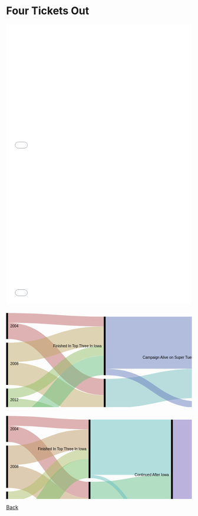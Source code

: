 # Four Tickets Out

<iframe title="Iowa: &quot;Too White, Too Old, Too Rural&quot;?" aria-label="Dot Plot" id="datawrapper-chart-GLH9i" src="//datawrapper.dwcdn.net/GLH9i/2/" scrolling="no" frameborder="0" style="width: 0; min-width: 100% !important; border: none;" height="359"></iframe><script type="text/javascript">!function(){"use strict";window.addEventListener("message",function(a){if(void 0!==a.data["datawrapper-height"])for(var e in a.data["datawrapper-height"]){var t=document.getElementById("datawrapper-chart-"+e)||document.querySelector("iframe[src*='"+e+"']");t&&(t.style.height=a.data["datawrapper-height"][e]+"px")}})}();</script>

<iframe title="Obama's Steady Ascent" aria-label="Interactive line chart" id="datawrapper-chart-vhmvr" src="//datawrapper.dwcdn.net/vhmvr/1/" scrolling="no" frameborder="0" style="width: 0; min-width: 100% !important; border: none;" height="400"></iframe><script type="text/javascript">!function(){"use strict";window.addEventListener("message",function(a){if(void 0!==a.data["datawrapper-height"])for(var e in a.data["datawrapper-height"]){var t=document.getElementById("datawrapper-chart-"+e)||document.querySelector("iframe[src*='"+e+"']");t&&(t.style.height=a.data["datawrapper-height"][e]+"px")}})}();</script>

<svg width="800" height="420" xmlns="http://www.w3.org/2000/svg"><g transform="translate(0, 10)"><g class="links" fill="none" stroke-opacity="0.5"><path d="M5,48.4523809523809C135,48.4523809523809,135,200.59523809523813,265,200.59523809523813" stroke-width="44.04761904761905" style="stroke: rgb(191, 105, 105);"></path><path d="M5,13.214285714285658C135,13.214285714285658,135,23.21428571428583,265,23.21428571428583" stroke-width="26.42857142857143" style="stroke: rgb(191, 105, 105);"></path><path d="M5,164.16666666666657C135,164.16666666666657,135,253.452380952381,265,253.452380952381" stroke-width="61.66666666666667" style="stroke: rgb(191, 169, 105);"></path><path d="M5,106.9047619047618C135,106.9047619047618,135,62.857142857142975,265,62.857142857142975" stroke-width="52.85714285714286" style="stroke: rgb(191, 169, 105);"></path><path d="M5,249.04761904761907C135,249.04761904761907,135,301.9047619047619,265,301.9047619047619" stroke-width="35.23809523809524" style="stroke: rgb(148, 191, 105);"></path><path d="M5,218.21428571428572C135,218.21428571428572,135,102.50000000000011,265,102.50000000000011" stroke-width="26.42857142857143" style="stroke: rgb(148, 191, 105);"></path><path d="M5,364.7619047619049C135,364.7619047619049,135,354.7619047619048,265,354.7619047619048" stroke-width="70.47619047619048" style="stroke: rgb(105, 191, 126);"></path><path d="M5,303.0952380952382C135,303.0952380952382,135,142.14285714285728,265,142.14285714285728" stroke-width="52.85714285714286" style="stroke: rgb(105, 191, 126);"></path><path d="M270,323.92857142857144C400,323.92857142857144,400,323.92857142857144,530,323.92857142857144" stroke-width="132.14285714285717" style="stroke: rgb(119, 190, 190);"></path><path d="M270,218.21428571428575C400,218.21428571428575,400,190.5952380952381,530,190.5952380952381" stroke-width="79.28571428571429" style="stroke: rgb(119, 190, 190);"></path><path d="M270,80.4761904761906C400,80.4761904761906,400,80.47619047619048,530,80.47619047619048" stroke-width="140.95238095238096" style="stroke: rgb(105, 126, 191);"></path><path d="M270,159.76190476190487C400,159.76190476190487,400,249.0476190476191,530,249.0476190476191" stroke-width="17.61904761904762" style="stroke: rgb(105, 126, 191);"></path><path d="M535,315.11904761904765C665,315.11904761904765,665,315.11904761904765,795,315.11904761904765" stroke-width="149.76190476190476" style="stroke: rgb(199, 208, 208);"></path><path d="M535,146.54761904761907C665,146.54761904761907,665,156.54761904761907,795,156.54761904761907" stroke-width="167.3809523809524" style="stroke: rgb(150, 56, 136);"></path><path d="M535,36.42857142857143C665,36.42857142857143,665,36.4285714285714,795,36.4285714285714" stroke-width="52.85714285714286" style="stroke: rgb(150, 56, 136);"></path></g><g class="nodes" font-family="Arial, Helvetica" font-size="10"><g><rect x="530" y="10" height="220.23809523809527" width="5" fill="#000"></rect><text x="524" y="120.11904761904763" dy="0.35em" text-anchor="end">Campaign Alive on Super Tuesday</text></g><g><rect x="530" y="240.23809523809527" height="149.76190476190476" width="5" fill="#000"></rect><text x="524" y="315.11904761904765" dy="0.35em" text-anchor="end">Suspended Campaign By Early March</text></g><g><rect x="265" y="10.000000000000114" height="158.5714285714285" width="5" fill="#000"></rect><text x="259" y="89.28571428571436" dy="0.35em" text-anchor="end">Finished In Top Three In Iowa</text></g><g><rect x="265" y="178.5714285714286" height="211.42857142857125" width="5" fill="#000"></rect><text x="259" y="284.2857142857142" dy="0.35em" text-anchor="end">Outside Top Three In Iowa</text></g><g><rect x="795" y="9.999999999999972" height="52.85714285714289" width="5" fill="#000"></rect><text x="789" y="36.428571428571416" dy="0.35em" text-anchor="end">Became Nominee</text></g><g><rect x="795" y="72.85714285714286" height="317.14285714285717" width="5" fill="#000"></rect><text x="789" y="231.42857142857144" dy="0.35em" text-anchor="end">Campaign Failed</text></g><g><rect x="0" y="-5.684341886080802e-14" height="70.47619047619042" width="5" fill="#000"></rect><text x="11" y="35.238095238095156" dy="0.35em" text-anchor="start">2004</text></g><g><rect x="0" y="80.47619047619037" height="114.52380952380963" width="5" fill="#000"></rect><text x="11" y="137.73809523809518" dy="0.35em" text-anchor="start">2008</text></g><g><rect x="0" y="205" height="61.66666666666674" width="5" fill="#000"></rect><text x="11" y="235.83333333333337" dy="0.35em" text-anchor="start">2012</text></g><g><rect x="0" y="276.66666666666674" height="123.33333333333331" width="5" fill="#000"></rect><text x="11" y="338.33333333333337" dy="0.35em" text-anchor="start">2016</text></g></g></g></svg>

<svg width="900" height="420" xmlns="http://www.w3.org/2000/svg"><g transform="translate(0, 10)"><g class="links" fill="none" stroke-opacity="0.5"><path d="M5,48.45238095238101C114.375,48.45238095238101,114.375,200.59523809523802,223.75,200.59523809523802" stroke-width="44.04761904761905" style="stroke: rgb(191, 105, 105);"></path><path d="M5,13.214285714285772C114.375,13.214285714285772,114.375,23.214285714285772,223.75,23.214285714285772" stroke-width="26.42857142857143" style="stroke: rgb(191, 105, 105);"></path><path d="M5,164.16666666666663C114.375,164.16666666666663,114.375,253.45238095238088,223.75,253.45238095238088" stroke-width="61.66666666666667" style="stroke: rgb(191, 156, 105);"></path><path d="M5,106.90476190476186C114.375,106.90476190476186,114.375,62.85714285714292,223.75,62.85714285714292" stroke-width="52.85714285714286" style="stroke: rgb(191, 156, 105);"></path><path d="M5,249.04761904761912C114.375,249.04761904761912,114.375,301.9047619047618,223.75,301.9047619047618" stroke-width="35.23809523809524" style="stroke: rgb(174, 191, 105);"></path><path d="M5,218.21428571428578C114.375,218.21428571428578,114.375,102.50000000000006,223.75,102.50000000000006" stroke-width="26.42857142857143" style="stroke: rgb(174, 191, 105);"></path><path d="M5,364.76190476190465C114.375,364.76190476190465,114.375,354.7619047619047,223.75,354.7619047619047" stroke-width="70.47619047619048" style="stroke: rgb(122, 191, 105);"></path><path d="M5,303.095238095238C114.375,303.095238095238,114.375,142.14285714285722,223.75,142.14285714285722" stroke-width="52.85714285714286" style="stroke: rgb(122, 191, 105);"></path><path d="M228.75,359.1666666666666C338.125,359.1666666666666,338.125,359.16666666666663,447.5,359.16666666666663" stroke-width="61.66666666666667" style="stroke: rgb(105, 191, 139);"></path><path d="M228.75,253.45238095238088C338.125,253.45238095238088,338.125,234.64285714285705,447.5,234.64285714285705" stroke-width="149.76190476190476" style="stroke: rgb(105, 191, 139);"></path><path d="M228.75,84.88095238095244C338.125,84.88095238095244,338.125,84.8809523809523,447.5,84.8809523809523" stroke-width="149.76190476190476" style="stroke: rgb(105, 191, 191);"></path><path d="M228.75,164.1666666666667C338.125,164.1666666666667,338.125,323.92857142857144,447.5,323.92857142857144" stroke-width="8.80952380952381" style="stroke: rgb(105, 191, 191);"></path><path d="M452.5,354.76190476190476C561.875,354.76190476190476,561.875,354.76190476190476,671.25,354.76190476190476" stroke-width="70.47619047619048" style="stroke: rgb(105, 139, 191);"></path><path d="M452.5,120.11904761904754C561.875,120.11904761904754,561.875,120.1190476190477,671.25,120.1190476190477" stroke-width="220.23809523809524" style="stroke: rgb(122, 105, 191);"></path><path d="M452.5,269.8809523809523C561.875,269.8809523809523,561.875,279.88095238095235,671.25,279.88095238095235" stroke-width="79.28571428571429" style="stroke: rgb(122, 105, 191);"></path><path d="M676.25,315.1190476190476C785.625,315.1190476190476,785.625,315.11904761904765,895,315.11904761904765" stroke-width="149.76190476190476" style="stroke: rgb(185, 182, 185);"></path><path d="M676.25,146.54761904761915C785.625,146.54761904761915,785.625,156.54761904761907,895,156.54761904761907" stroke-width="167.3809523809524" style="stroke: rgb(174, 105, 191);"></path><path d="M676.25,36.428571428571516C785.625,36.428571428571516,785.625,36.42857142857146,895,36.42857142857146" stroke-width="52.85714285714286" style="stroke: rgb(174, 105, 191);"></path></g><g class="nodes" font-family="Arial, Helvetica" font-size="10"><g><rect x="671.25" y="10.000000000000085" height="220.23809523809513" width="5" fill="#000"></rect><text x="665.25" y="120.11904761904765" dy="0.35em" text-anchor="end">Campaign Alive on Super Tuesday</text></g><g><rect x="671.25" y="240.2380952380952" height="149.7619047619047" width="5" fill="#000"></rect><text x="665.25" y="315.1190476190476" dy="0.35em" text-anchor="end">Suspended Campaign By Early March</text></g><g><rect x="447.5" y="9.999999999999915" height="299.5238095238096" width="5" fill="#000"></rect><text x="441.5" y="159.7619047619047" dy="0.35em" text-anchor="end">Continued After Iowa</text></g><g><rect x="447.5" y="319.5238095238095" height="70.4761904761906" width="5" fill="#000"></rect><text x="441.5" y="354.7619047619048" dy="0.35em" text-anchor="end">Suspended Campaign</text></g><g><rect x="223.75" y="10.000000000000057" height="158.57142857142844" width="5" fill="#000"></rect><text x="217.75" y="89.28571428571428" dy="0.35em" text-anchor="end">Finished In Top Three In Iowa</text></g><g><rect x="223.75" y="178.5714285714285" height="211.42857142857142" width="5" fill="#000"></rect><text x="217.75" y="284.2857142857142" dy="0.35em" text-anchor="end">Outside Top Three In Iowa</text></g><g><rect x="895" y="10.000000000000028" height="52.85714285714283" width="5" fill="#000"></rect><text x="889" y="36.428571428571445" dy="0.35em" text-anchor="end">Became Nominee</text></g><g><rect x="895" y="72.85714285714286" height="317.1428571428571" width="5" fill="#000"></rect><text x="889" y="231.42857142857142" dy="0.35em" text-anchor="end">Campaign Failed</text></g><g><rect x="0" y="5.684341886080802e-14" height="70.47619047619037" width="5" fill="#000"></rect><text x="11" y="35.23809523809524" dy="0.35em" text-anchor="start">2004</text></g><g><rect x="0" y="80.47619047619042" height="114.52380952380963" width="5" fill="#000"></rect><text x="11" y="137.73809523809524" dy="0.35em" text-anchor="start">2008</text></g><g><rect x="0" y="205.00000000000006" height="61.666666666666515" width="5" fill="#000"></rect><text x="11" y="235.83333333333331" dy="0.35em" text-anchor="start">2012</text></g><g><rect x="0" y="276.6666666666666" height="123.33333333333336" width="5" fill="#000"></rect><text x="11" y="338.33333333333326" dy="0.35em" text-anchor="start">2016</text></g></g></g></svg>

[Back](https://jeffpflanz.github.io/Jeff-CMU-Repository/)

